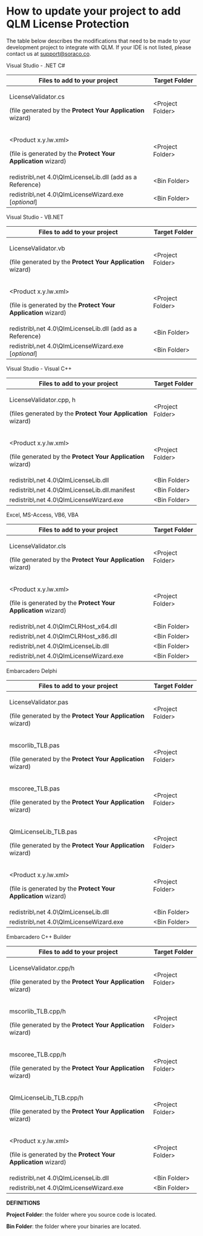 # How to update your project to add QLM License Protection

The table below describes the modifications that need to be made to your development project to integrate with QLM. If your IDE is not listed, please contact us at [support@soraco.co](mailto:support@soraco.co).

Visual Studio - .NET C#

| **Files to add to your project**                                                                                   | **Target Folder** |
| ------------------------------------------------------------------------------------------------------------------ | ----------------- |
| <p>LicenseValidator.cs</p><p>(file generated by the <strong>Protect Your Application</strong> wizard)</p>          | \<Project Folder> |
| <p>&#x3C;Product x.y.lw.xml></p><p>(file is generated by the <strong>Protect Your Application</strong> wizard)</p> | \<Project Folder> |
| redistrib\\.net 4.0\QlmLicenseLib.dll (add as a Reference)                                                         | \<Bin Folder>     |
| redistrib\\.net 4.0\QlmLicenseWizard.exe \[_optional_]                                                             | \<Bin Folder>     |

&#x20;

Visual Studio - VB.NET

| **Files to add to your project**                                                                                   | **Target Folder** |
| ------------------------------------------------------------------------------------------------------------------ | ----------------- |
| <p>LicenseValidator.vb</p><p>(file generated by the <strong>Protect Your Application</strong> wizard)</p>          | \<Project Folder> |
| <p>&#x3C;Product x.y.lw.xml></p><p>(file is generated by the <strong>Protect Your Application</strong> wizard)</p> | \<Project Folder> |
| redistrib\\.net 4.0\QlmLicenseLib.dll (add as a Reference)                                                         | \<Bin Folder>     |
| redistrib\\.net 4.0\QlmLicenseWizard.exe \[_optional_]                                                             | \<Bin Folder>     |

&#x20;

Visual Studio - Visual C++

| **Files to add to your project**                                                                                | **Target Folder** |
| --------------------------------------------------------------------------------------------------------------- | ----------------- |
| <p>LicenseValidator.cpp, h</p><p>(files generated by the <strong>Protect Your Application</strong> wizard)</p>  | \<Project Folder> |
| <p>&#x3C;Product x.y.lw.xml></p><p>(file generated by the <strong>Protect Your Application</strong> wizard)</p> | \<Project Folder> |
| redistrib\\.net 4.0\QlmLicenseLib.dll                                                                           | \<Bin Folder>     |
| redistrib\\.net 4.0\QlmLicenseLib.dll.manifest                                                                  | \<Bin Folder>     |
| redistrib\\.net 4.0\QlmLicenseWizard.exe                                                                        | \<Bin Folder>     |

&#x20;

Excel, MS-Access, VB6, VBA

| **Files to add to your project**                                                                                   | **Target Folder** |
| ------------------------------------------------------------------------------------------------------------------ | ----------------- |
| <p>LicenseValidator.cls</p><p>(file generated by the <strong>Protect Your Application</strong> wizard)</p>         | \<Project Folder> |
| <p>&#x3C;Product x.y.lw.xml></p><p>(file is generated by the <strong>Protect Your Application</strong> wizard)</p> | \<Project Folder> |
| redistrib\\.net 4.0\QlmCLRHost\_x64.dll                                                                            | \<Bin Folder>     |
| redistrib\\.net 4.0\QlmCLRHost\_x86.dll                                                                            | \<Bin Folder>     |
| redistrib\\.net 4.0\QlmLicenseLib.dll                                                                              | \<Bin Folder>     |
| redistrib\\.net 4.0\QlmLicenseWizard.exe                                                                           | \<Bin Folder>     |

Embarcadero Delphi&#x20;

| **Files to add to your project**                                                                                   | **Target Folder**  |
| ------------------------------------------------------------------------------------------------------------------ | ------------------ |
| <p>LicenseValidator.pas</p><p>(file generated by the <strong>Protect Your Application</strong> wizard)</p>         | \<Project Folder>  |
| <p>mscorlib_TLB.pas</p><p>(file generated by the <strong>Protect Your Application</strong> wizard)</p>             |  \<Project Folder> |
| <p>mscoree_TLB.pas</p><p>(file generated by the <strong>Protect Your Application</strong> wizard)</p>              |  \<Project Folder> |
| <p>QlmLicenseLib_TLB.pas</p><p>(file generated by the <strong>Protect Your Application</strong> wizard)</p>        |  \<Project Folder> |
| <p>&#x3C;Product x.y.lw.xml></p><p>(file is generated by the <strong>Protect Your Application</strong> wizard)</p> | \<Project Folder>  |
| redistrib\\.net 4.0\QlmLicenseLib.dll                                                                              | \<Bin Folder>      |
| redistrib\\.net 4.0\QlmLicenseWizard.exe                                                                           | \<Bin Folder>      |

Embarcadero C++ Builder

| **Files to add to your project**                                                                                   | **Target Folder**  |
| ------------------------------------------------------------------------------------------------------------------ | ------------------ |
| <p>LicenseValidator.cpp/h</p><p>(file generated by the <strong>Protect Your Application</strong> wizard)</p>       | \<Project Folder>  |
| <p>mscorlib_TLB.cpp/h</p><p>(file generated by the <strong>Protect Your Application</strong> wizard)</p>           |  \<Project Folder> |
| <p>mscoree_TLB.cpp/h</p><p>(file generated by the <strong>Protect Your Application</strong> wizard)</p>            |  \<Project Folder> |
| <p>QlmLicenseLib_TLB.cpp/h</p><p>(file generated by the <strong>Protect Your Application</strong> wizard)</p>      |  \<Project Folder> |
| <p>&#x3C;Product x.y.lw.xml></p><p>(file is generated by the <strong>Protect Your Application</strong> wizard)</p> | \<Project Folder>  |
| redistrib\\.net 4.0\QlmLicenseLib.dll                                                                              | \<Bin Folder>      |
| redistrib\\.net 4.0\QlmLicenseWizard.exe                                                                           | \<Bin Folder>      |

**DEFINITIONS**

**Project Folder**: the folder where you source code is located.

**Bin Folder**: the folder where your binaries are located.
